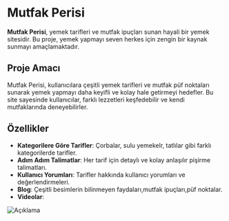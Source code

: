 # Mutfak Perisi 

**Mutfak Perisi**, yemek tarifleri ve mutfak ipuçları sunan hayali bir yemek sitesidir. Bu proje, yemek yapmayı seven herkes için zengin bir kaynak sunmayı amaçlamaktadır.

## Proje Amacı

Mutfak Perisi, kullanıcılara çeşitli yemek tarifleri ve mutfak püf noktaları sunarak yemek yapmayı daha keyifli ve kolay hale getirmeyi hedefler. Bu site sayesinde kullanıcılar, farklı lezzetleri keşfedebilir ve kendi mutfaklarında deneyebilirler.

## Özellikler

- **Kategorilere Göre Tarifler**: Çorbalar, sulu yemekelr, tatlılar gibi farklı kategorilerde tarifler.
- **Adım Adım Talimatlar**: Her tarif için detaylı ve kolay anlaşılır pişirme talimatları.
- **Kullanıcı Yorumları**: Tarifler hakkında kullanıcı yorumları ve değerlendirmeleri.
- **Blog**: Çeşitli besimlerin bilinmeyen faydaları,mutfak ipuçları,püf noktalar.
- **Videolar**:

![Açıklama](https://github.com/tugcekarakuss/Mutfak_Perisi/raw/main/site-resmi.png)


